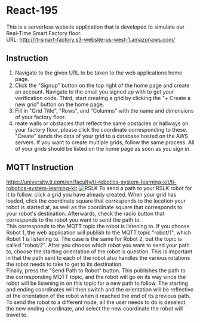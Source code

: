 # React-195
This is a serverless website application that is developed to simulate our Real-Time Smart Factory floor.             
URL: http://rt-smart-factory.s3-website-us-west-1.amazonaws.com/ 

## Instruction
1. Navigate to the given URL to be taken to the web applications home page. 
2. Click the "Signup" button on the top right of the home page and create an account. Navigate to the email you signed up with to get your verification code. Third, start creating a grid by clicking the "+ Create a new grid" button on the home page. 
3. Fill in "Grid Title", "Rows", and "Columns" with the name and dimensions of your factory floor. 
4. reate walls or obstacles that reflect the same obstacles or hallways on your factory floor, please click the coordinate corresponding to these. "Create" sends the data of your grid to a database hosted on the AWS servers. If you want to create multiple grids, follow the same process. All of your grids should be listed on the home page as soon as you sign in.

## MQTT Instruction
https://university.ti.com/en/faculty/ti-robotics-system-learning-kit/ti-robotics-system-learning-kit
![RSLK](https://embeddedcomputing.weebly.com/uploads/1/1/6/2/11624344/rslk-1-1_orig.jpg)
To send a path to your RSLK robot for it to follow, click a grid you have already created. 
When your grid has loaded, click the coordinate square that corresponds to the location your robot is started at, as well as the coordinate square that corresponds to your robot's destination. Afterwards, check the radio button that corresponds to the robot you want to send the path to.  
This corresponds to the MQTT topic the robot is listening to. If you choose Robot 1, the web application will publish to the MQTT topic "robot/1", which Robot 1 is listening to. The case is the same for Robot 2, but the topic is called "robot/2". After you choose which robot you want to send your path to, choose the starting orientation of the robot is question. This is important in that the path sent to each of the robot also handles the various rotations the robot needs to take to get to its destination.  
Finally, press the "Send Path to Robot" button. This publishes the path to the corresponding MQTT topic, and the robot will go on its way since the robot will be listening in on this topic for a new path to follow. The starting and ending coordinates will then switch and the orientation will be reflective of the orientation of the robot when it reached the end of its previous path. To send the robot to a different node, all the user needs to do is deselect the new ending coordinate, and select the new coordinate the robot will travel to. 
